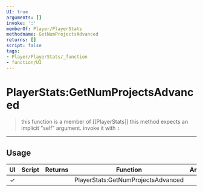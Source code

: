 ```yaml
---
UI: true
arguments: []
invoke: ':'
memberOf: Player/PlayerStats
methodname: GetNumProjectsAdvanced
returns: []
script: false
tags:
- Player/PlayerStats/_function
- function/UI
---
```

# PlayerStats:GetNumProjectsAdvanced
> this function is a member of [[PlayerStats]]
> this method expects an implicit "self" argument. invoke it with `:`
-----
## Usage
|  UI | Script | Returns | Function | Arguments |
|:---:|:------:|-------:|:--------:|:---------|
|✓| ||PlayerStats:GetNumProjectsAdvanced||
